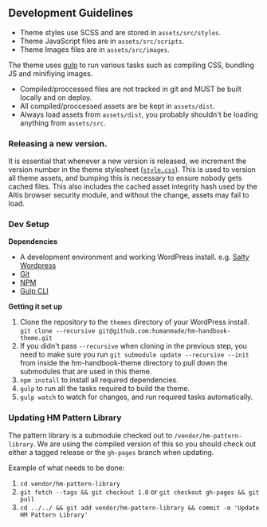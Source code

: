 ## Development Guidelines


* Theme styles use SCSS and are stored in `assets/src/styles`.
* Theme JavaScript files are in `assets/src/scripts`.
* Theme Images files are in `assets/src/images`.

The theme uses [gulp](http://gulpjs.com) to run various tasks such as compiling CSS, bundling JS and minifiying images. 

* Compiled/proccessed files are not tracked in git and MUST be built locally and on deploy.
* All compiled/proccessed assets are be kept in `assets/dist`. 
* Always load assets from `assets/dist`, you probably shouldn't be loading anything from `assets/src`.

### Releasing a new version.

It is essential that whenever a new version is released, we increment the version number in the theme stylesheet ([`style.css`](https://github.com/humanmade/hm-handbook-theme/blob/main/style.css)). This is used to version all theme assets, and bumping this is necessary to ensure nobody gets cached files. This also includes the cached asset integrity hash used by the Altis browser security module, and without the change, assets may fail to load.

### Dev Setup

**Dependencies**

* A development environment and working WordPress install. e.g. [Salty Wordpress](https://github.com/humanmade/Salty-WordPress)
* [Git](https://git-scm.com)
* [NPM](http://blog.npmjs.org/post/85484771375/how-to-install-npm)
* [Gulp CLI](http://gulpjs.com/)

**Getting it set up**

1. Clone the repository to the `themes` directory of your WordPress install. `git clone --recursive git@github.com:humanmade/hm-handbook-theme.git`
1. If you didn't pass `--recursive` when cloning in the previous step, you need to make sure you run `git submodule update --recursive --init` from inside the hm-handbook-theme directory to pull down the submodules that are used in this theme.
1. `npm install` to install all required dependencies.
1. `gulp` to run all the tasks required to build the theme.
1. `gulp watch` to watch for changes, and run required tasks automatically.

### Updating HM Pattern Library

The pattern library is a submodule checked out to `/vendor/hm-pattern-library`. We are using the compiled version of this so you should check out either a tagged release or the `gh-pages` branch when updating.

Example of what needs to be done: 

1. `cd vendor/hm-pattern-library`
1. `git fetch --tags && git checkout 1.0` or `git checkout gh-pages && git pull`
1. `cd ../../ && git add vendor/hm-pattern-library && commit -m 'Update HM Pattern Library'`
